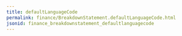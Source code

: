 ```yaml
---
title: defaultLanguageCode
permalink: finance/BreakdownStatement.defaultLanguageCode.html
jsonid: finance_breakdownstatement_defaultlanguagecode
---
```


